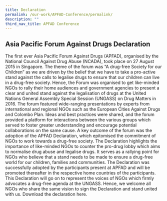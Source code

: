 ```yaml
---
title: Declaration
permalink: /our-work/APFAD-Conference/permalink/
description: ""
third_nav_title: APFAD Conference
---
```

 ## Asia Pacific Forum Against Drugs Declaration
 
 The first ever Asia Pacific Forum Against Drugs (APFAD), organised by the National Council Against Drug Abuse (NCADA), took place on 27 August 2015 in Singapore. The theme of the forum was “A drug-free Society for our Children” as we are driven by the belief that we have to take a pro-active stand against the calls to legalise drugs to ensure that our children can live in a drug-free society. Hence, the Forum was organised to get like-minded NGOs to rally their home audiences and government agencies to present a clear and united stand against the legalisation of drugs at the United Nations General Assembly Special Session (UNGASS) on Drug Matters in 2016. 
    The forum featured wide-ranging presentations by experts from international and regional NGOs such as the European Cities Against Drugs and Colombo Plan. Ideas and best practices were shared, and the forum provided a platform for interactions between the various groups which served to foster greater understanding and encourage potential collaborations on the same cause.
    A key outcome of the forum was the adoption of the APFAD Declaration, which epitomised the commitment of NGOs to work towards a drug-free society. The Declaration highlights the importance of like-minded NGOs to counter the pro-drug lobby which aims to normalise drug abuse and legalise drugs. It serves as a rallying point for NGOs who believe that a stand needs to be made to ensure a drug-free world for our children, families and communities.
    The Declaration was successfully adopted by the participants present at APFAD and will be promoted thereafter in the respective home countries of the participants. This Declaration will go on to represent the voices of NGOs which firmly advocates a drug-free agenda at the UNGASS. Hence, we welcome all NGOs who share the same vision to sign the Declaration and stand united with us. Download the declaration here.
